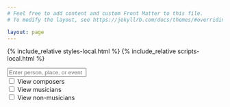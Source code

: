 ```yaml
---
# Feel free to add content and custom Front Matter to this file.
# To modify the layout, see https://jekyllrb.com/docs/themes/#overriding-theme-defaults

layout: page
---
```


<link rel="stylesheet" href="https://unpkg.com/leaflet.markercluster/dist/MarkerCluster.css">
<link rel="stylesheet" href="https://unpkg.com/leaflet.markercluster/dist/MarkerCluster.Default.css">
<script src="https://unpkg.com/leaflet.markercluster/dist/leaflet.markercluster.js"></script>


{% include_relative styles-local.html %}
{% include_relative scripts-local.html %}

<div class="search-bar">
    <input type="text" id="input" onkeyup="UserSearch()" placeholder="Enter person, place, or event">
    <span id="search-count"></span>
    <div class="checkbox-container">
        <div class="checkbox-item">
            <input type="checkbox" id="composer-select" name="composer-select" value="composer-select">
            <label for="composer-select">View composers</label>
        </div>
        <div class="checkbox-item">
            <input type="checkbox" id="musician-select" name="musician-select" value="musician-select">
            <label for="musician-select">View musicians</label>
        </div>
        <div class="checkbox-item">
            <input type="checkbox" id="non-musician-select" name="non-musician-select" value="non-musician-select">
            <label for="non-musician-select">View non-musicians</label>
        </div>
    </div>
</div><br>

<div id="map"></div>
